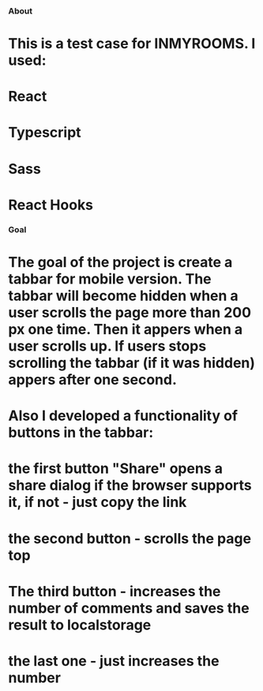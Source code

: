 ### About
# This is a test case for INMYROOMS. I used:
# React
# Typescript
# Sass
# React Hooks

### Goal
# The goal of the project is create a tabbar for mobile version. The tabbar will become hidden when  а user scrolls the page more than 200 px one time. Then it appers when a user scrolls up. If users stops scrolling the tabbar (if it was hidden) appers after one second.
# Also I developed a functionality of buttons in the tabbar:
# the first button "Share" opens a share dialog if the browser supports it, if not - just copy the link 
# the second button - scrolls the page top
# The third button - increases the number of comments and saves the result to localstorage 
# the last one - just increases the number 
